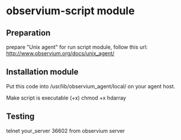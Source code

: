 # observium-script module
## Preparation
prepare "Unix agent" for run script module, follow this url:
http://www.observium.org/docs/unix_agent/

## Installation module
Put this code into /usr/lib/observium_agent/local/ on your agent host.

Make script is executable (+x)
chmod +x hdarray

## Testing
telnet your_server 36602 from observium server
